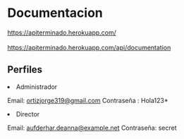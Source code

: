 <h1> Documentacion </h1>

https://apiterminado.herokuapp.com/ 
<br></br>
https://apiterminado.herokuapp.com/api/documentation 

<h2> Perfiles</h2>

<li>Administrador</li>

Email: ortizjorge319@gmail.com 
Contraseña : Hola123*

<li>Director  </li>

Email: aufderhar.deanna@example.net 
Contraseña: secret 

